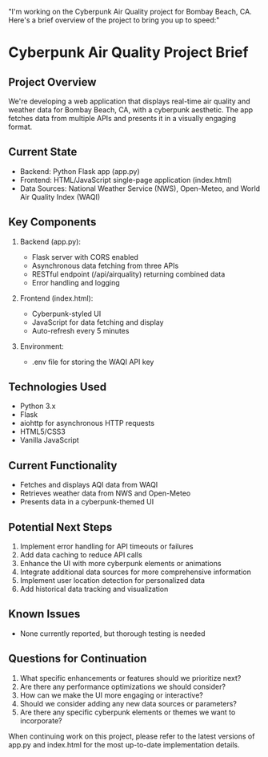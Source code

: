 "I'm working on the Cyberpunk Air Quality project for Bombay Beach, CA. Here's a brief overview of the project to bring you up to speed:"

# Cyberpunk Air Quality Project Brief

## Project Overview
We're developing a web application that displays real-time air quality and weather data for Bombay Beach, CA, with a cyberpunk aesthetic. The app fetches data from multiple APIs and presents it in a visually engaging format.

## Current State
- Backend: Python Flask app (app.py)
- Frontend: HTML/JavaScript single-page application (index.html)
- Data Sources: National Weather Service (NWS), Open-Meteo, and World Air Quality Index (WAQI)

## Key Components
1. Backend (app.py):
   - Flask server with CORS enabled
   - Asynchronous data fetching from three APIs
   - RESTful endpoint (/api/airquality) returning combined data
   - Error handling and logging

2. Frontend (index.html):
   - Cyberpunk-styled UI
   - JavaScript for data fetching and display
   - Auto-refresh every 5 minutes

3. Environment:
   - .env file for storing the WAQI API key

## Technologies Used
- Python 3.x
- Flask
- aiohttp for asynchronous HTTP requests
- HTML5/CSS3
- Vanilla JavaScript

## Current Functionality
- Fetches and displays AQI data from WAQI
- Retrieves weather data from NWS and Open-Meteo
- Presents data in a cyberpunk-themed UI

## Potential Next Steps
1. Implement error handling for API timeouts or failures
2. Add data caching to reduce API calls
3. Enhance the UI with more cyberpunk elements or animations
4. Integrate additional data sources for more comprehensive information
5. Implement user location detection for personalized data
6. Add historical data tracking and visualization

## Known Issues
- None currently reported, but thorough testing is needed

## Questions for Continuation
1. What specific enhancements or features should we prioritize next?
2. Are there any performance optimizations we should consider?
3. How can we make the UI more engaging or interactive?
4. Should we consider adding any new data sources or parameters?
5. Are there any specific cyberpunk elements or themes we want to incorporate?

When continuing work on this project, please refer to the latest versions of app.py and index.html for the most up-to-date implementation details.